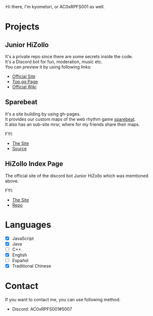 Ｈi there, I'm kyometori, or AC0xRPFS001 as well.

# Projects

## Junior HiZollo

It's a private repo since there are some secrets inside the code.  
It's a Discord bot for fun, moderation, music etc.  
You can preview it by using following links:
- [Official Site](https://kyometori.github.io/hzindex)
- [Top.gg Page](https://top.gg/bot/584677291318312963)
- [Official Wiki](https://hizollo.fandom.com/zh/Project:Discord)

## Sparebeat

It's a site building by using gh-pages.  
It provides our custom maps of the web rhythm game [sparebeat](https://sparebeat.com).  
It also has an sub-site mrsr, where for my friends share their maps.  

FYI: 
- [The Site](https://kyometori.github.io/sparebeat)
- [Source](https://github.com/kyometori/sparebeat)

## HiZollo Index Page

The official site of the discord bot Junior HiZollo which was memtioned above.

FYI: 
- [The Site](https://kyometori.github.io/hzindex)
- [Repo](https://github.com/kyometori/hzindex)

# Languages

- [x] JavaScript
- [x] Java
- [ ] C++
- [x] English
- [ ] Español
- [x] Traditional Chinese

# Contact

If you want to contact me, you can use following method: 
- Discord: AC0xRPFS001#5007
